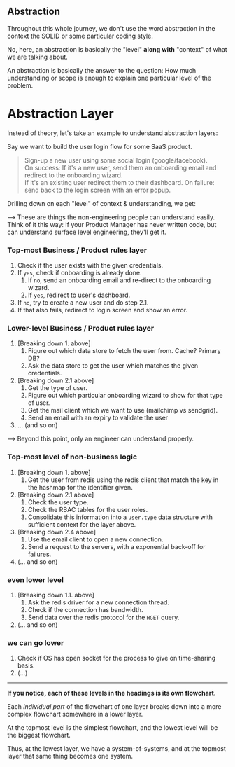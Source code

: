 ## Abstraction
Throughout this whole journey, we don't use the word abstraction in the context the SOLID or some particular coding style.  

No, here, an abstraction is basically the "level" **along with** "context" of what we are talking about.

An abstraction is basically the answer to the question: How much understanding or scope is enough to explain one particular level of the problem.

# Abstraction Layer

Instead of theory, let's take an example to understand abstraction layers:

Say we want to build the user login flow for some SaaS product.

> Sign-up a new user using some social login (google/facebook).  
> On success: If it's a new user, send them an onboarding email and redirect to the onboarding wizard.  
> If it's an existing user redirect them to their dashboard. 
> On failure: send back to the login screen with an error popup.

Drilling down on each "level" of context & understanding, we get: 

--> These are things the non-engineering people can understand easily. Think of it this way: If your Product Manager has never written code, but can understand surface level engineering, they'll get it.

### Top-most Business / Product rules layer 
1. Check if the user exists with the given credentials.
2. If `yes`, check if onboarding is already done.
   1. If `no`, send an onboarding email and re-direct to the onboarding wizard.
   2. If `yes`, redirect to user's dashboard. 
3. If `no`, try to create a new user and do step 2.1.
4. If that also fails, redirect to login screen and show an error.

### Lower-level Business / Product rules layer
1. [Breaking down 1. above] 
   1. Figure out which data store to fetch the user from. Cache? Primary DB?
   2. Ask the data store to get the user which matches the given credentials.
2. [Breaking down 2.1 above] 
   1. Get the type of user.
   2. Figure out which particular onboarding wizard to show for that type of user.
   3. Get the mail client which we want to use (mailchimp vs sendgrid).
   4. Send an email with an expiry to validate the user 
3. ... (and so on)

--> Beyond this point, only an engineer can understand properly.

### Top-most level of non-business logic
1. [Breaking down 1. above]
   1. Get the user from redis using the redis client that match the key in the hashmap for the identifier given.
2. [Breaking down 2.1 above]
   1. Check the user type.
   2. Check the RBAC tables for the user roles.
   3. Consolidate this information into a `user.type` data structure with sufficient context for the layer above.
3. [Breaking down 2.4 above]
   1. Use the email client to open a new connection.
   2. Send a request to the servers, with a exponential back-off for failures.
4. (... and so on)

### even lower level
1. [Breaking down 1.1. above]
   1. Ask the redis driver for a new connection thread.
   2. Check if the connection has bandwidth.
   3. Send data over the redis protocol for the `HGET` query.
2. (... and so on)

### we can go lower
1. Check if OS has open socket for the process to give on time-sharing basis.
2. (...)

---

**If you notice, each of these levels in the headings is its own flowchart.**  

Each _individual part_ of the flowchart of one layer breaks down into a more complex flowchart somewhere in a lower layer.

At the topmost level is the simplest flowchart, and the lowest level will be the biggest flowchart.

Thus, at the lowest layer, we have a system-of-systems, and at the topmost layer that same thing becomes one system.

